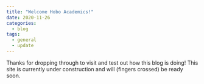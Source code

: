 ```yaml
---
title: "Welcome Hobo Academics!"
date: 2020-11-26
categories:
  - blog
tags:
  - general
  - update
---
```

Thanks for dropping through to visit and test out how this blog is doing! This site is currently under construction and will (fingers crossed) be ready soon. 
